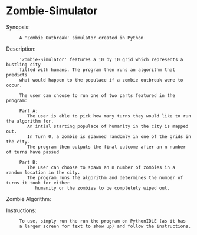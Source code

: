 # Zombie-Simulator
Synopsis:

         A 'Zombie Outbreak' simulator created in Python 

Description:
          
         'Zombie-Simulator' features a 10 by 10 grid which represents a bustling city
         filled with humans. The program then runs an algorithm that predicts
         what would happen to the populace if a zombie outbreak were to occur. 
         
         The user can choose to run one of two parts featured in the program:
         
         Part A: 
            The user is able to pick how many turns they would like to run the algorithm for.
            An intial starting populace of humanity in the city is mapped out.
            In Turn 0, a zombie is spawned randomly in one of the grids in the city.
            The program then outputs the final outcome after an n number of turns have passed
            
         Part B:
            The user can choose to spawn an n number of zombies in a random location in the city.
            The program runs the algorithm and determines the number of turns it took for either
               humanity or the zombies to be completely wiped out.

Zombie Algorithm:

         
         

Instructions:

         To use, simply run the run the program on PythonIDLE (as it has 
         a larger screen for text to show up) and follow the instructions.
         
